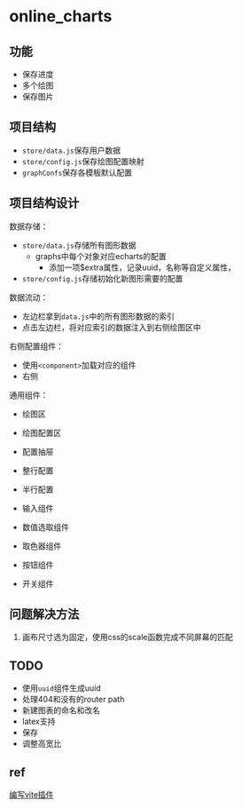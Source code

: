 # online_charts

## 功能

* 保存进度
* 多个绘图
* 保存图片

## 项目结构

* `store/data.js`保存用户数据
* `store/config.js`保存绘图配置映射
* `graphConfs`保存各模板默认配置

## 项目结构设计

数据存储：

* `store/data.js`存储所有图形数据
  * graphs中每个对象对应echarts的配置
    * 添加一项$extra属性，记录uuid，名称等自定义属性，
* `store/config.js`存储初始化新图形需要的配置

数据流动：

* 左边栏拿到`data.js`中的所有图形数据的索引
* 点击左边栏，将对应索引的数据注入到右侧绘图区中

右侧配置组件：

* 使用`<component>`加载对应的组件
* 右侧

通用组件：

* 绘图区
* 绘图配置区
* 配置抽屉
* 整行配置
* 半行配置

* 输入组件
* 数值选取组件
* 取色器组件
* 按钮组件
* 开关组件

## 问题解决方法

1. 画布尺寸选为固定，使用css的scale函数完成不同屏幕的匹配

## TODO

* 使用`uuid`组件生成uuid
* 处理404和没有的router path
* 新建图表的命名和改名
* latex支持
* 保存
* 调整高宽比

## ref

[编写vite插件](https://juejin.cn/post/7075678169122439181)

